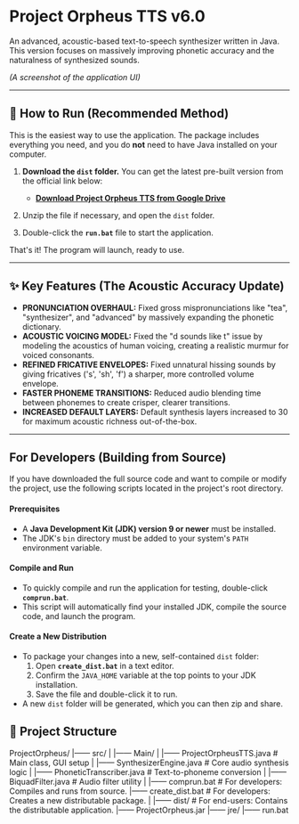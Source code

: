 # Project Orpheus TTS v6.0

An advanced, acoustic-based text-to-speech synthesizer written in Java. This version focuses on massively improving phonetic accuracy and the naturalness of synthesized sounds.

*(A screenshot of the application UI)*

---

## 🚀 How to Run (Recommended Method)

This is the easiest way to use the application. The package includes everything you need, and you do **not** need to have Java installed on your computer.

1.  **Download the `dist` folder.** You can get the latest pre-built version from the official link below:
    *   **[Download Project Orpheus TTS from Google Drive](https://drive.google.com/file/d/1pB_qduUDkYgDdSPze0M6d952HYJKqDAV/view?usp=sharing)**

2.  Unzip the file if necessary, and open the `dist` folder.

3.  Double-click the **`run.bat`** file to start the application.

That's it! The program will launch, ready to use.

---

## ✨ Key Features (The Acoustic Accuracy Update)

-   **PRONUNCIATION OVERHAUL:** Fixed gross mispronunciations like "tea", "synthesizer", and "advanced" by massively expanding the phonetic dictionary.
-   **ACOUSTIC VOICING MODEL:** Fixed the "d sounds like t" issue by modeling the acoustics of human voicing, creating a realistic murmur for voiced consonants.
-   **REFINED FRICATIVE ENVELOPES:** Fixed unnatural hissing sounds by giving fricatives ('s', 'sh', 'f') a sharper, more controlled volume envelope.
-   **FASTER PHONEME TRANSITIONS:** Reduced audio blending time between phonemes to create crisper, clearer transitions.
-   **INCREASED DEFAULT LAYERS:** Default synthesis layers increased to 30 for maximum acoustic richness out-of-the-box.

---

## For Developers (Building from Source)

If you have downloaded the full source code and want to compile or modify the project, use the following scripts located in the project's root directory.

#### Prerequisites
-   A **Java Development Kit (JDK) version 9 or newer** must be installed.
-   The JDK's `bin` directory must be added to your system's `PATH` environment variable.

#### Compile and Run
-   To quickly compile and run the application for testing, double-click **`comprun.bat`**.
-   This script will automatically find your installed JDK, compile the source code, and launch the program.

#### Create a New Distribution
-   To package your changes into a new, self-contained `dist` folder:
    1. Open **`create_dist.bat`** in a text editor.
    2. Confirm the `JAVA_HOME` variable at the top points to your JDK installation.
    3. Save the file and double-click it to run.
-   A new `dist` folder will be generated, which you can then zip and share.

## 📁 Project Structure

ProjectOrpheus/
|—— src/
|   |—— Main/
|       |—— ProjectOrpheusTTS.java      # Main class, GUI setup
|       |—— SynthesizerEngine.java      # Core audio synthesis logic
|       |—— PhoneticTranscriber.java    # Text-to-phoneme conversion
|       |—— BiquadFilter.java           # Audio filter utility
|
|—— comprun.bat                         # For developers: Compiles and runs from source.
|—— create_dist.bat                     # For developers: Creates a new distributable package.
|
|—— dist/                               # For end-users: Contains the distributable application.
    |—— ProjectOrpheus.jar
    |—— jre/
    |—— run.bat